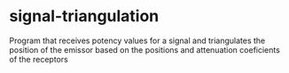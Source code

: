 # signal-triangulation
Program that receives potency values for a signal and triangulates the position of the emissor based on the positions and attenuation coeficients of the receptors
